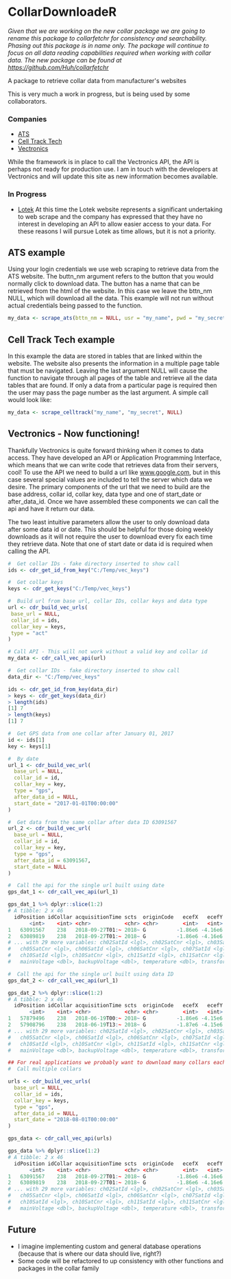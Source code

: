 # CollarDownloadeR

_Given that we are working on the new collar package we are going to rename this package to collarfetchr for consistency and searchability.  Phasing out this package is in name only.  The package will continue to focus on all data reading capabilities required when working with collar data.  The new package can be found at https://github.com/Huh/collarfetchr_

A package to retrieve collar data from manufacturer's websites

This is very much a work in progress, but is being used by some collaborators.

### Companies
- [ATS](https://atstrack.com/)
- [Cell Track Tech](https://www.celltracktech.com/)
- [Vectronics](https://www.vectronic-aerospace.com/)

While the framework is in place to call the Vectronics API, the API is perhaps
not ready for production use.  I am in touch with the developers at Vectronics 
and will update this site as new information becomes available.

### In Progress
- [Lotek](http://www.lotek.com/)
At this time the Lotek website represents a significant undertaking to web 
scrape and the company has expressed that they have no interest in developing 
an API to allow easier access to your data.  For these reasons I will pursue 
Lotek as time allows, but it is not a priority.

## ATS example 
Using your login credentials we use web scraping to retrieve data from the ATS website.  The buttn_nm argument refers to the button that you would normally click to download data.  The button has a name that can be retrieved from the html of the website.  In this case we leave the bttn_nm NULL, which will download all the data.  This example will not run without actual credentials being passed to the function.

```R
my_data <- scrape_ats(bttn_nm = NULL, usr = "my_name", pwd = "my_secret")
```

## Cell Track Tech example
In this example the data are stored in tables that are linked within the website.  The website also presents the information in a multiple page table that must be navigated.  Leaving the last argument NULL will cause the function to navigate through all pages of the table and retrieve all the data tables that are found.  If only a data from a particular page is required then the user may pass the page number as the last argument.  A simple call would look like:

```R
my_data <- scrape_celltrack("my_name", "my_secret", NULL)
```

## Vectronics - Now functioning!
Thankfully Vectronics is quite forward thinking when it comes to data access.  They have developed an API or Application Programming Interface, which means that we can write code that retrieves data from their servers, cool!  To use the API we need to build a url like www.google.com, but in this case several special values are included to tell the server which data we desire.  The primary components of the url that we need to build are the base address, collar id, collar key, data type and one of start_date or after_data_id.  Once we have assembled these components we can call the api and have it return our data.

The two least intuitive parameters allow the user to only download data after some data id or date.  This should be helpful for those doing weekly downloads as it will not require the user to download every fix each time they retrieve data.  Note that one of start date or data id is required when calling the API.

```R
#  Get collar IDs - fake directory inserted to show call
ids <- cdr_get_id_from_key("C:/Temp/vec_keys")

#  Get collar keys
keys <- cdr_get_keys("C:/Temp/vec_keys")

#  Build url from base url, collar IDs, collar keys and data type
url <- cdr_build_vec_urls(
 base_url = NULL,
 collar_id = ids,
 collar_key = keys,
 type = "act"
)

# Call API - This will not work without a valid key and collar id
my_data <- cdr_call_vec_api(url)

#  Get collar IDs - fake directory inserted to show call
data_dir <- "C:/Temp/vec_keys"

ids <- cdr_get_id_from_key(data_dir)
> keys <- cdr_get_keys(data_dir)
> length(ids)
[1] 7
> length(keys)
[1] 7

#  Get GPS data from one collar after January 01, 2017
id <- ids[1]
key <- keys[1]

#  By date
url_1 <- cdr_build_vec_url(
  base_url = NULL,
  collar_id = id,
  collar_key = key,
  type = "gps",
  after_data_id = NULL,
  start_date = "2017-01-01T00:00:00"
)

#  Get data from the same collar after data ID 63091567
url_2 <- cdr_build_vec_url(
  base_url = NULL,
  collar_id = id,
  collar_key = key,
  type = "gps",
  after_data_id = 63091567,
  start_date = NULL
)

#  Call the api for the single url built using date
gps_dat_1 <- cdr_call_vec_api(url_1)

gps_dat_1 %>% dplyr::slice(1:2)
# A tibble: 2 x 46
  idPosition idCollar acquisitionTime scts  originCode   ecefX   ecefY  ecefZ latitude longitude height   dop idFixType positionError satCount ch01SatId ch01SatCnr
       <int>    <int> <chr>           <chr> <chr>        <int>   <int>  <int>    <dbl>     <dbl>  <int> <dbl>     <int> <lgl>            <int> <lgl>     <lgl>     
1   63091567    238   2018-09-27T01:~ 2018~ G          -1.86e6 -4.16e6 4.45e6     44.5     -114.   1935   5.6         5 NA                   0 NA        NA        
2   63089819    238   2018-09-27T01:~ 2018~ G          -1.86e6 -4.16e6 4.45e6     44.5     -114.   1910   6.2         5 NA                   0 NA        NA        
# ... with 29 more variables: ch02SatId <lgl>, ch02SatCnr <lgl>, ch03SatId <lgl>, ch03SatCnr <lgl>, ch04SatId <lgl>, ch04SatCnr <lgl>, ch05SatId <lgl>,
#   ch05SatCnr <lgl>, ch06SatId <lgl>, ch06SatCnr <lgl>, ch07SatId <lgl>, ch07SatCnr <lgl>, ch08SatId <lgl>, ch08SatCnr <lgl>, ch09SatId <lgl>, ch09SatCnr <lgl>,
#   ch10SatId <lgl>, ch10SatCnr <lgl>, ch11SatId <lgl>, ch11SatCnr <lgl>, ch12SatId <lgl>, ch12SatCnr <lgl>, idMortalityStatus <int>, activity <int>,
#   mainVoltage <dbl>, backupVoltage <dbl>, temperature <dbl>, transformedX <lgl>, transformedY <lgl>

#  Call the api for the single url built using data ID
gps_dat_2 <- cdr_call_vec_api(url_1)

gps_dat_2 %>% dplyr::slice(1:2)
# A tibble: 2 x 46
  idPosition idCollar acquisitionTime scts  originCode   ecefX   ecefY  ecefZ latitude longitude height   dop idFixType positionError satCount ch01SatId ch01SatCnr
       <int>    <int> <chr>           <chr> <chr>        <int>   <int>  <int>    <dbl>     <dbl>  <int> <dbl>     <int> <lgl>            <int> <lgl>     <lgl>     
1   57879496    238   2018-06-19T00:~ 2018~ G          -1.86e6 -4.15e6 4.45e6     44.6     -114.   1737   1.8         5 NA                   0 NA        NA        
2   57908796    238   2018-06-19T13:~ 2018~ G          -1.87e6 -4.15e6 4.45e6     44.6     -114.   1637   2.8         5 NA                   0 NA        NA        
# ... with 29 more variables: ch02SatId <lgl>, ch02SatCnr <lgl>, ch03SatId <lgl>, ch03SatCnr <lgl>, ch04SatId <lgl>, ch04SatCnr <lgl>, ch05SatId <lgl>,
#   ch05SatCnr <lgl>, ch06SatId <lgl>, ch06SatCnr <lgl>, ch07SatId <lgl>, ch07SatCnr <lgl>, ch08SatId <lgl>, ch08SatCnr <lgl>, ch09SatId <lgl>, ch09SatCnr <lgl>,
#   ch10SatId <lgl>, ch10SatCnr <lgl>, ch11SatId <lgl>, ch11SatCnr <lgl>, ch12SatId <lgl>, ch12SatCnr <lgl>, idMortalityStatus <int>, activity <int>,
#   mainVoltage <dbl>, backupVoltage <dbl>, temperature <dbl>, transformedX <lgl>, transformedY <lgl>

## For real applications we probably want to download many collars each day, week, month...
#  Call multiple collars

urls <- cdr_build_vec_urls(
  base_url = NULL,
  collar_id = ids,
  collar_key = keys,
  type = "gps",
  after_data_id = NULL,
  start_date = "2018-08-01T00:00:00"
)

gps_data <- cdr_call_vec_api(urls)

gps_data %>% dplyr::slice(1:2)
# A tibble: 2 x 46
  idPosition idCollar acquisitionTime scts  originCode   ecefX   ecefY  ecefZ latitude longitude height   dop idFixType positionError satCount ch01SatId ch01SatCnr
       <int>    <int> <chr>           <chr> <chr>        <int>   <int>  <int>    <dbl>     <dbl>  <int> <dbl>     <int> <lgl>            <int> <lgl>     <lgl>     
1   63091567    238   2018-09-27T01:~ 2018~ G          -1.86e6 -4.16e6 4.45e6     44.5     -114.   1935   5.6         5 NA                   0 NA        NA        
2   63089819    238   2018-09-27T01:~ 2018~ G          -1.86e6 -4.16e6 4.45e6     44.5     -114.   1910   6.2         5 NA                   0 NA        NA        
# ... with 29 more variables: ch02SatId <lgl>, ch02SatCnr <lgl>, ch03SatId <lgl>, ch03SatCnr <lgl>, ch04SatId <lgl>, ch04SatCnr <lgl>, ch05SatId <lgl>,
#   ch05SatCnr <lgl>, ch06SatId <lgl>, ch06SatCnr <lgl>, ch07SatId <lgl>, ch07SatCnr <lgl>, ch08SatId <lgl>, ch08SatCnr <lgl>, ch09SatId <lgl>, ch09SatCnr <lgl>,
#   ch10SatId <lgl>, ch10SatCnr <lgl>, ch11SatId <lgl>, ch11SatCnr <lgl>, ch12SatId <lgl>, ch12SatCnr <lgl>, idMortalityStatus <int>, activity <int>,
#   mainVoltage <dbl>, backupVoltage <dbl>, temperature <dbl>, transformedX <lgl>, transformedY <lgl>

```

## Future

- I imagine implementing custom and general database operations (because that is where our data should live, right?)
- Some code will be refactored to up consistency with other functions and packages in the collar family


